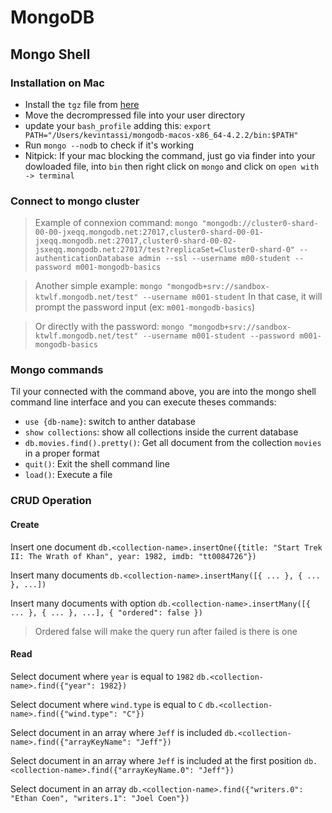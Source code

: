 # MongoDB

## Mongo Shell

### Installation on Mac

- Install the `tgz` file from [here](https://www.mongodb.com/download-center/community)
- Move the decrompressed file into your user directory
- update your `bash_profile` adding this: `export PATH="/Users/kevintassi/mongodb-macos-x86_64-4.2.2/bin:$PATH"`
- Run `mongo --nodb` to check if it's working
- Nitpick: If your mac blocking the command, just go via finder into your dowloaded file, into `bin` then right click on `mongo` and click on `open with -> terminal`

### Connect to mongo cluster

> Example of connexion command: `mongo "mongodb://cluster0-shard-00-00-jxeqq.mongodb.net:27017,cluster0-shard-00-01-jxeqq.mongodb.net:27017,cluster0-shard-00-02-jsxeqq.mongodb.net:27017/test?replicaSet=Cluster0-shard-0" --authenticationDatabase admin --ssl --username m00-student --password m001-mongodb-basics`

> Another simple example: `mongo "mongodb+srv://sandbox-ktwlf.mongodb.net/test" --username m001-student`
> In that case, it will prompt the password input (ex: `m001-mongodb-basics`)

> Or directly with the password: `mongo "mongodb+srv://sandbox-ktwlf.mongodb.net/test" --username m001-student --password m001-mongodb-basics`

### Mongo commands

Til your connected with the command above, you are into the mongo shell command line interface and you can execute theses commands:

- `use {db-name}`: switch to anther database
- `show collections`: show all collections inside the current database
- `db.movies.find().pretty()`: Get all document from the collection `movies` in a proper format
- `quit()`: Exit the shell command line
- `load()`: Execute a file

### CRUD Operation

#### Create

Insert one document
`db.<collection-name>.insertOne({title: "Start Trek II: The Wrath of Khan", year: 1982, imdb: "tt0084726"})`

Insert many documents
`db.<collection-name>.insertMany([{ ... }, { ... }, ...])`

Insert many documents with option
`db.<collection-name>.insertMany([{ ... }, { ... }, ...], { "ordered": false })`

> Ordered false will make the query run after failed is there is one

#### Read

Select document where `year` is equal to `1982`
`db.<collection-name>.find({"year": 1982})`

Select document where `wind.type` is equal to `C`
`db.<collection-name>.find({"wind.type": "C"})`

Select document in an array where `Jeff` is included
`db.<collection-name>.find({"arrayKeyName": "Jeff"})`

Select document in an array where `Jeff` is included at the first position
`db.<collection-name>.find({"arrayKeyName.0": "Jeff"})`

Select document in an array
`db.<collection-name>.find({"writers.0": "Ethan Coen", "writers.1": "Joel Coen"})`
